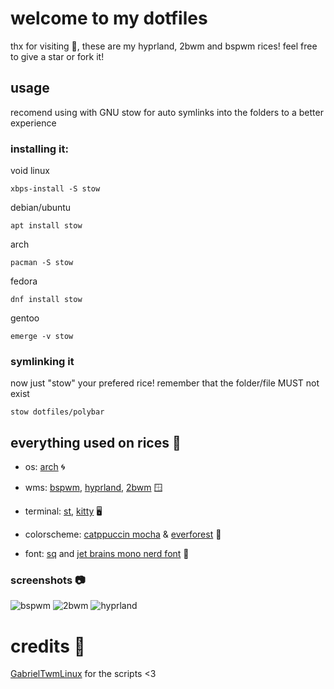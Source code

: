 # welcome to my dotfiles
thx for visiting 🩷, these are my hyprland, 2bwm and bspwm rices! feel free to give a star or fork it!

## usage
recomend using with GNU stow for auto symlinks into the folders to a better experience

### installing it:

void linux

```sh-session
xbps-install -S stow
```

debian/ubuntu

```sh-session
apt install stow
```

arch

```sh-session
pacman -S stow
```

fedora

```sh-session
dnf install stow
```

gentoo

```sh-session
emerge -v stow
```


### symlinking it 
now just "stow" your prefered rice! remember that the folder/file MUST not exist

``
stow dotfiles/polybar
``

## everything used on rices 🌊

+ os: [arch](archlinux.org) 🌀

+ wms: [bspwm](https://github.com/baskerville/bspwm), [hyprland](https://hyprland.org/), [2bwm](https://github.com/venam/2bwm) 🪟

+ terminal: [st](https://github.com/siduck/st), [kitty](https://sw.kovidgoyal.net/kitty/) 🖥️

+ colorscheme: [catppuccin mocha](https://github.com/catppuccin/catppuccin) & [everforest](https://github.com/sainnhe/everforest) 🎨

+ font: [sq](https://github.com/leahneukirchen/sq) and [jet brains mono nerd font](https://www.nerdfonts.com/) 🌟



### screenshots 📷
![bspwm](https://github.com/yusamock/dotfiles/assets/141967852/389ecaee-3758-4e21-abb7-e5ad51b03b2c)
![2bwm](https://www.reddit.com/r/unixporn/comments/1as7vfw/hyprland_comfy_blue/)
![hyprland](https://github.com/yusamock/dotfiles/assets/141967852/ae33d351-472c-4cb4-8f1d-e498d48ab0c7)



# credits 💌

[GabrielTwmLinux](https://github.com/GabrielTWMlinux) for the scripts <3
